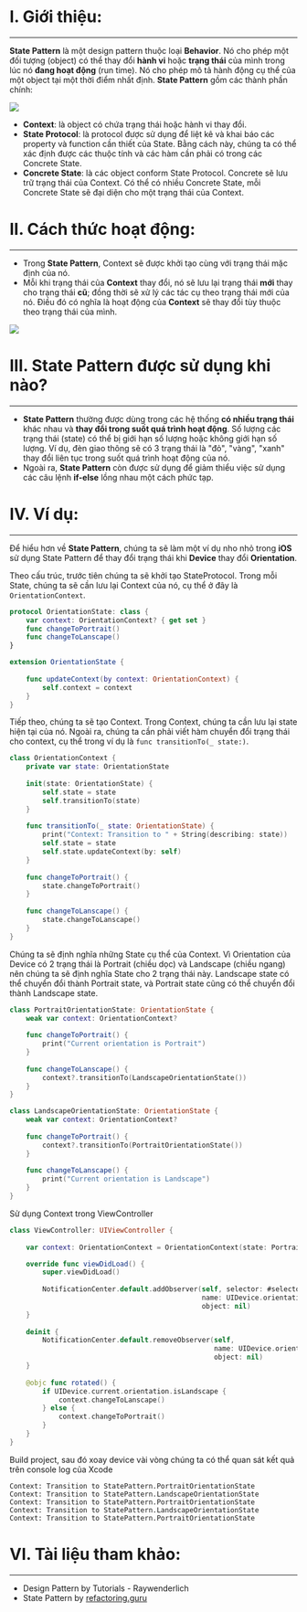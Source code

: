 # I. Giới thiệu:

-----


**State Pattern** là một design pattern thuộc loại **Behavior**. Nó cho phép một đối tượng (object) có thể thay đổi **hành vi** hoặc **trạng thái** của mình trong lúc nó **đang hoạt động** (run time). Nó cho phép mô tả hành động cụ thể của một object tại một thời điểm nhất định.
**State Pattern** gồm các thành phần chính:

![](https://images.viblo.asia/7fea7b3a-5f9f-4c0c-b469-d792c79746ab.png)

- **Context**: là object có chứa trạng thái hoặc hành vi thay đổi.
- **State Protocol**: là protocol được sử dụng để liệt kê và khai báo các property và function cần thiết của State. Bằng cách này, chúng ta có thể xác định được các thuộc tính và các hàm cần phải có trong các Concrete State.
- **Concrete State**: là các object conform State Protocol. Concrete sẽ lưu trữ trạng thái của Context. Có thể có nhiều Concrete State, mỗi Concrete State sẽ đại diện cho một trạng thái của Context.

# II. Cách thức hoạt động:

-----


- Trong **State Pattern**, Context sẽ được khởi tạo cùng với trạng thái mặc định của nó.
- Mỗi khi trạng thái của **Context** thay đổi, nó sẽ lưu lại trạng thái **mới** thay cho trạng thái **cũ**; đồng thời sẽ xử lý các tác cụ theo trạng thái mới của nó. Điều đó có nghĩa là hoạt động của **Context** sẽ thay đổi tùy thuộc theo trạng thái của mình.

![](https://images.viblo.asia/e3b271aa-c3ce-4a02-88c7-90c48b89e4cb.png)

# III. State Pattern được sử dụng khi nào?

-----


- **State Pattern** thường được dùng trong các hệ thống **có nhiều trạng thái** khác nhau và **thay đổi trong suốt quá trình hoạt động**. Số lượng các trạng thái (state) có thể bị giới hạn số lượng hoặc không giới hạn số lượng. Ví dụ, đèn giao thông sẽ có 3 trạng thái là "đỏ", "vàng", "xanh" thay đổi liên tục trong suốt quá trình hoạt động của nó.
- Ngoài ra, **State Pattern** còn được sử dụng để giảm thiểu việc sử dụng các câu lệnh **if-else** lồng nhau một cách phức tạp.

# IV. Ví dụ:

-----


Để hiểu hơn về **State Pattern**, chúng ta sẽ làm một ví dụ nho nhỏ trong **iOS** sử dụng State Pattern để thay đổi trạng thái khi **Device** thay đổi **Orientation**.

Theo cấu trúc, trước tiên chúng ta sẽ khởi tạo StateProtocol. Trong mỗi State, chúng ta sẽ cần lưu lại Context của nó, cụ thể ở đây là `OrientationContext`.
```swift
protocol OrientationState: class {
    var context: OrientationContext? { get set }
    func changeToPortrait()
    func changeToLanscape()
}

extension OrientationState {
    
    func updateContext(by context: OrientationContext) {
        self.context = context
    }
}
```

Tiếp theo, chúng ta sẽ tạo Context. Trong Context, chúng ta cần lưu lại state hiện tại của nó. Ngoài ra, chúng ta cần phải viết hàm chuyển đổi trạng thái cho context, cụ thể trong ví dụ là `func transitionTo(_ state:)`.
```swift
class OrientationContext {
    private var state: OrientationState
    
    init(state: OrientationState) {
        self.state = state
        self.transitionTo(state)
    }
    
    func transitionTo(_ state: OrientationState) {
        print("Context: Transition to " + String(describing: state))
        self.state = state
        self.state.updateContext(by: self)
    }
    
    func changeToPortrait() {
        state.changeToPortrait()
    }
    
    func changeToLanscape() {
        state.changeToLanscape()
    }
}
```

Chúng ta sẽ định nghĩa những State cụ thể  của Context. Vì Orientation của Device có 2 trạng thái là Portrait (chiều dọc) và Landscape (chiều ngang) nên chúng ta sẽ định nghĩa State cho 2 trạng thái này. Landscape state có thể chuyển đổi thành Portrait state, và Portrait state cũng có thể chuyển đổi thành Landscape state.
```swift
class PortraitOrientationState: OrientationState {
    weak var context: OrientationContext?
    
    func changeToPortrait() {
        print("Current orientation is Portrait")
    }
    
    func changeToLanscape() {
        context?.transitionTo(LandscapeOrientationState())
    }
}

class LandscapeOrientationState: OrientationState {
    weak var context: OrientationContext?
    
    func changeToPortrait() {
        context?.transitionTo(PortraitOrientationState())
    }
    
    func changeToLanscape() {
        print("Current orientation is Landscape")
    }
}
```

Sử dụng Context trong ViewController
```swift
class ViewController: UIViewController {
    
    var context: OrientationContext = OrientationContext(state: PortraitOrientationState())

    override func viewDidLoad() {
        super.viewDidLoad()
        
        NotificationCenter.default.addObserver(self, selector: #selector(rotated),
                                               name: UIDevice.orientationDidChangeNotification,
                                               object: nil)
    }
    
    deinit {
        NotificationCenter.default.removeObserver(self,
                                                  name: UIDevice.orientationDidChangeNotification,
                                                  object: nil)
    }
    
    @objc func rotated() {
        if UIDevice.current.orientation.isLandscape {
            context.changeToLanscape()
        } else {
            context.changeToPortrait()
        }
    }
}
```

Build project, sau đó xoay device vài vòng chúng ta có thể quan sát kết quả trên console log của Xcode
```
Context: Transition to StatePattern.PortraitOrientationState
Context: Transition to StatePattern.LandscapeOrientationState
Context: Transition to StatePattern.PortraitOrientationState
Context: Transition to StatePattern.LandscapeOrientationState
Context: Transition to StatePattern.PortraitOrientationState
```

# VI. Tài liệu tham khảo:

-----


- Design Pattern by Tutorials - Raywenderlich
- State Pattern by [refactoring.guru](https://refactoring.guru/design-patterns/state)